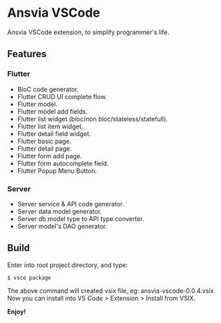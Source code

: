# Ansvia VSCode

Ansvia VSCode extension, to simplify programmer's life.

## Features

### Flutter
* BloC code generator.
* Flutter CRUD UI complete flow.
* Flutter model.
* Flutter model add fields.
* Flutter list widget (bloc/non bloc/stateless/statefull).
* Flutter list item widget.
* Flutter detail field widget.
* Flutter basic page.
* Flutter detail page.
* Flutter form add page.
* Flutter form autocomplete field.
* Flutter Popup Menu Button.

### Server
* Server service & API code generator.
* Server data model generator.
* Server db model type to API type converter.
* Server model's DAO generator.

## Build

Enter into root project directory, and type:

    $ vsce package

The above command will created vsix file, eg: ansvia-vscode-0.0.4.vsix
Now you can install into VS Code > Extension > Install from VSIX.

**Enjoy!**
